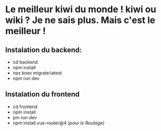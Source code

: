 # Le meilleur kiwi du monde ! kiwi ou wiki ? Je ne sais plus. Mais c'est le meilleur ! 

## Instalation du backend:
- cd backend
- npm install
- npx knex migrate:latest
- npm run dev

## Instalation du frontend
- cd frontend
- npm install
- pm run dev
- npm install vue-router@4 *(pour le Routage)*
